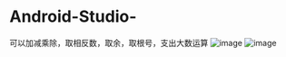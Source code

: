 # Android-Studio-
可以加减乘除，取相反数，取余，取根号，支出大数运算
![image](https://github.com/sgynb111/Android-Studio-/assets/92137638/794e1e3e-b11e-48cf-8746-8ec35c28e949)
![image](https://github.com/sgynb111/Android-Studio-/assets/92137638/f2ddacce-a0b3-4ddd-b13a-611ba46c46d0)
